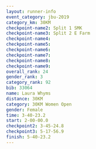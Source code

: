 ```yaml
---
layout: runner-info 
event_category: jbu-2019 
category_km: 30KM 
checkpoint-name2: Split 1 SMK 
checkpoint-name3: Split 2 E Farm 
checkpoint-name4: 
checkpoint-name5: 
checkpoint-name6: 
checkpoint-name7: 
checkpoint-name8: 
checkpoint-name9: 
overall_rank: 24
gender_rank: 3
category_rank: 92
bib: 33064
name: Laura Whyms
distance: 30KM
category: 30KM Women Open
gender: Female
time: 3-40-23.2
start: 2-00-00.0
checkpoint2: 3-45-24.8
checkpoint3: 5-17-56.9
finish: 5-40-23.2
---
```

